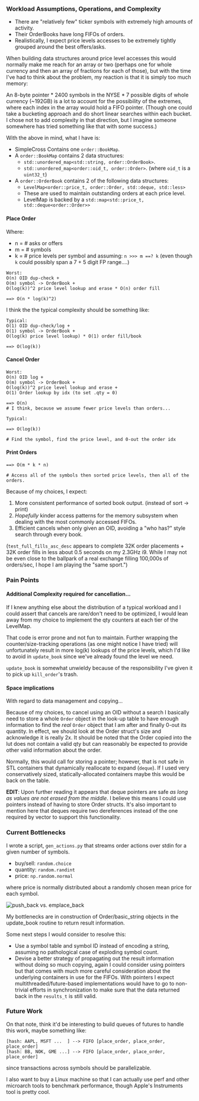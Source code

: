 ### Workload Assumptions, Operations, and Complexity
- There are "relatively few" ticker symbols with extremely high amounts of activity.
- Their OrderBooks have long FIFOs of orders.
- Realistically, I expect price levels accesses to be extremely tightly grouped around the best offers/asks.

When building data structures around price level accesses this would normally make me reach for an array or two (perhaps one for whole currency and then an array of fractions for each of those), but with the time I've had to think about the problem, my reaction is that it is simply too much memory:

An 8-byte pointer * 2400 symbols in the NYSE * 7 possible digits of whole currency (~192GB) is a lot to account for the possibility of the extremes, where each index in the array would hold a FIFO pointer. (Though one could take a bucketing approach and do short linear searches within each bucket. I chose not to add complexity in that direction, but I imagine someone somewhere has tried something like that with some success.)

With the above in mind, what I have is:

- SimpleCross Contains one `order::BookMap`.
- A `order::BookMap` contains 2 data structures:
  - `std::unordered_map<std::string, order::OrderBook>`.
  - `std::unordered_map<order::oid_t, order::Order>`. (where `oid_t` is a `uint32_t`)
- A `order::OrderBook` contains 2 of the following data structures:
  - `LevelMap<order::price_t, order::Order, std::deque, std::less>`
  - These are used to maintain outstanding orders at each price level.
  - LevelMap is backed by a `std::map<std::price_t, std::deque<order::Order>>`

#### Place Order
Where:
- n = # asks or offers
- m = # symbols
- k = # price levels per symbol
and assuming:
`n >>> m ==? k` (even though `k` could possibly span a 7 + 5 digit FP range....)
```
Worst:
O(n) OID dup-check +
O(m) symbol -> OrderBook +
O(log(k))^2 price level lookup and erase * O(n) order fill

==> O(n * log(k)^2)
```

I think the the typical complexity should be something like:
```
Typical:
O(1) OID dup-check/log +
O(1) symbol -> OrderBook +
O(log(k) price level lookup) * O(1) order fill/book

==> O(log(k))
```

#### Cancel Order
```
Worst:
O(n) OID log +
O(m) symbol -> OrderBook +
O(log(k))^2 price level lookup and erase +
O(1) Order lookup by idx (to set .qty = 0)

==> O(n)
# I think, because we assume fewer price levels than orders...
```

```
Typical:

==> O(log(k))

# Find the symbol, find the price level, and 0-out the order idx
```

#### Print Orders
```
==> O(m * k * n)

# Access all of the symbols then sorted price levels, then all of the orders.
```

Because of my choices, I expect:
1. More consistent performance of sorted book output. (instead of sort -> print)
2. *Hopefully* kinder access patterns for the memory subsystem when dealing with the most commonly accessed FIFOs.
3. Efficient cancels when only given an OID, avoiding a "who has?" style search through every book.

(`test_full_fills_asc_desc` appears to complete 32K order placements + 32K order fills in less about 0.5 seconds on my 2.3GHz i9. While I may not be even close to the ballpark of a real exchange filling 100,000s of orders/sec,
I hope I am playing the "same sport.")

### Pain Points

#### Additional Complexity required for cancellation...
If I knew anything else about the distribution of a typical workload and I could assert that cancels are rare/don't need to be optimized, I would lean away from my choice to implement the qty counters at each tier of the LevelMap.

That code is error prone and not fun to maintain. Further wrapping the counter/size-tracking operations (as one might notice I have tried) will unfortunately result in more log(k) lookups of the price levels, which I'd like to avoid in `update_book` since we've already found the level we need.

`update_book` is somewhat unwieldy because of the responsibility I've given it to pick up `kill_order`'s trash.

#### Space implications
With regard to data management and copying...

Because of my choices, to cancel using an OID without a search I basically need to store a whole `Order` object in the look-up table to have enough information to find the *real* `Order` object that I am after and finally 0-out its quantity. In effect, we should look at the Order struct's size and acknowledge it is really 2x. It should be noted that the Order copied into the lut does not contain a valid qty but can reasonably be expected to provide other valid information about the order.

Normally, this would call for storing a pointer; however, that is not safe in STL containers that dynamically reallocate to expand (`deque`). If I used very conservatively sized, statically-allocated containers maybe this would be back on the table.

**EDIT**: Upon further reading it appears that deque pointers are safe *as long as values are not erased from the middle*. I believe this means I could use pointers instead of having to store Order structs. It's also important to mention here that deques require two dereferences instead of the one required by vector to support this functionality.

### Current Bottlenecks

I wrote a script, `gen_actions.py` that streams order actions over stdin for a given number of symbols.

- buy/sell: `random.choice`
- quantity: `random.randint`
- price:    `np.random.normal`

where price is normally distributed about a randomly chosen mean price for each symbol.

![push_back vs. emplace_back](pb_vs_eb.png)

My bottlenecks are in construction of Order/basic_string objects in the update_book routine to return result information.

Some next steps I would consider to resolve this:
- Use a symbol table and symbol ID instead of encoding a string, assuming no pathological case of exploding symbol count.
- Devise a better strategy of propagating out the result information without doing so much copying, again I could consider using pointers but that comes with much more careful consideration about the underlying containers in use for the FIFOs. With pointers I expect multithreaded/future-based implementations would have to go to non-trivial efforts in synchronization to make sure that the data returned back in the `results_t` is still valid.

### Future Work
On that note, think it'd be interesting to build queues of futures to handle this work, maybe something like:

```
[hash: AAPL, MSFT ...  ] --> FIFO [place_order, place_order, place_order]
[hash: BB, NOK, GME ...] --> FIFO [place_order, place_order, place_order]
```

since transactions across symbols should be parallelizable.

I also want to buy a Linux machine so that I can actually use perf and other microarch tools to benchmark performance, though Apple's Instruments tool is pretty cool.
